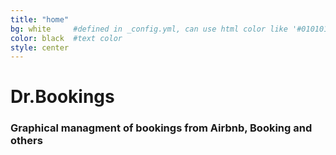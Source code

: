 ```yaml
---
title: "home"
bg: white     #defined in _config.yml, can use html color like '#010101'
color: black  #text color
style: center
---
```



# Dr.Bookings

### Graphical managment of bookings from Airbnb, Booking and others